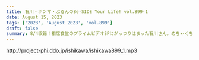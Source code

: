 ```yaml
---
title: 石川・ホンマ・ぶるんのBe-SIDE Your Life! vol.899-1
date: August 15, 2023
tags: ['2023', 'August 2023', 'vol.899']
draft: false
summary: 8/4収録！相席食堂のプライムビデオSPにがっつりはまった石川さん。めちゃくちゃ面白そう…
---
```


http://project-phi.ddo.jp/ishikawa/ishikawa899_1.mp3